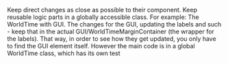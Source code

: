 Keep direct changes as close as possible to their component. Keep reusable logic parts in a globally accessible class.
For example: The WorldTime with GUI. The changes for the GUI, updating the labels and such - keep that in the actual GUI/WorldTimeMarginContainer (the wrapper for the labels).
That way, in order to see how they get updated, you only have to find the GUI element itself.
However the main code is in a global WorldTime class, which has its own test
